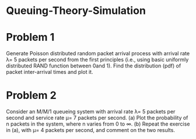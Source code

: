 # Queuing-Theory-Simulation

# Problem 1
Generate Poisson distributed random packet arrival process with arrival rate λ= 
5 packets per second from the first principles (i.e., using basic uniformly 
distributed RAND function between 0and 1). Find the distribution (pdf) of 
packet inter-arrival times and plot it.
# Problem 2
Consider an M/M/1 queueing system with arrival rate λ= 5 packets per second 
and service rate μ= 7 packets per second. 
(a) Plot the probability of n packets in the system, where n varies from 0 to ∞. 
(b) Repeat the exercise in (a), with μ= 4 packets per second, and comment on 
the two results.
